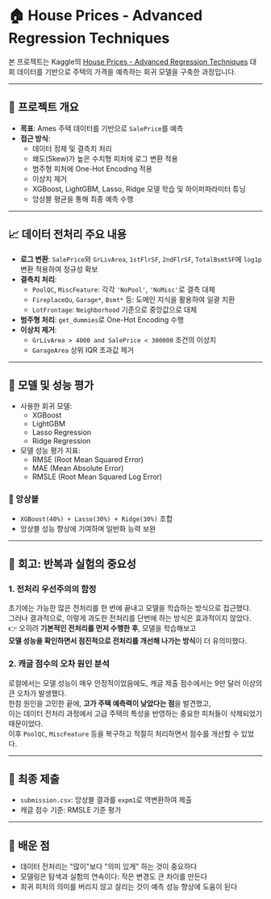 # 🏠 House Prices - Advanced Regression Techniques

본 프로젝트는 Kaggle의 [House Prices - Advanced Regression Techniques](https://www.kaggle.com/competitions/house-prices-advanced-regression-techniques) 대회 데이터를 기반으로 주택의 가격을 예측하는 회귀 모델을 구축한 과정입니다.

---

## 🔧 프로젝트 개요

- **목표**: Ames 주택 데이터를 기반으로 `SalePrice`를 예측
- **접근 방식**:
  - 데이터 정제 및 결측치 처리
  - 왜도(Skew)가 높은 수치형 피처에 로그 변환 적용
  - 범주형 피처에 One-Hot Encoding 적용
  - 이상치 제거
  - XGBoost, LightGBM, Lasso, Ridge 모델 학습 및 하이퍼파라미터 튜닝
  - 앙상블 평균을 통해 최종 예측 수행

---

## 📈 데이터 전처리 주요 내용

- **로그 변환**: `SalePrice`와 `GrLivArea`, `1stFlrSF`, `2ndFlrSF`, `TotalBsmtSF`에 `log1p` 변환 적용하여 정규성 확보
- **결측치 처리**:
  - `PoolQC`, `MiscFeature`: 각각 `'NoPool'`, `'NoMisc'`로 결측 대체
  - `FireplaceQu`, `Garage*`, `Bsmt*` 등: 도메인 지식을 활용하여 일괄 치환
  - `LotFrontage`: `Neighborhood` 기준으로 중앙값으로 대체
- **범주형 처리**: `get_dummies`로 One-Hot Encoding 수행
- **이상치 제거**:
  - `GrLivArea > 4000 and SalePrice < 300000` 조건의 이상치
  - `GarageArea` 상위 IQR 초과값 제거

---

## 🤖 모델 및 성능 평가

- 사용한 회귀 모델:
  - XGBoost
  - LightGBM
  - Lasso Regression
  - Ridge Regression
- 모델 성능 평가 지표:  
  - RMSE (Root Mean Squared Error)  
  - MAE (Mean Absolute Error)  
  - RMSLE (Root Mean Squared Log Error)

### 🔀 앙상블
- `XGBoost(40%) + Lasso(30%) + Ridge(30%)` 조합
- 앙상블 성능 향상에 기여하며 일반화 능력 보완

---

## 🔄 회고: 반복과 실험의 중요성

### 1. 전처리 우선주의의 함정
초기에는 가능한 많은 전처리를 한 번에 끝내고 모델을 학습하는 방식으로 접근했다.  
그러나 결과적으로, 이렇게 과도한 전처리를 단번에 하는 방식은 효과적이지 않았다.  
👉 오히려 **기본적인 전처리를 먼저 수행한 후**, 모델을 학습해보고  
**모델 성능을 확인하면서 점진적으로 전처리를 개선해 나가는 방식**이 더 유의미했다.

### 2. 캐글 점수의 오차 원인 분석
로컬에서는 모델 성능이 매우 안정적이었음에도, 캐글 제출 점수에서는 9만 달러 이상의 큰 오차가 발생했다.  
한참 원인을 고민한 끝에, **고가 주택 예측력이 낮았다는 점**을 발견했고,  
이는 데이터 전처리 과정에서 고급 주택의 특성을 반영하는 중요한 피처들이 삭제되었기 때문이었다.  
이후 `PoolQC`, `MiscFeature` 등을 복구하고 적절히 처리하면서 점수를 개선할 수 있었다.

---

## 📁 최종 제출

- `submission.csv`: 앙상블 결과를 `expm1`로 역변환하여 제출
- 캐글 점수 기준: RMSLE 기준 평가

---

## 🧠 배운 점

- 데이터 전처리는 "많이"보다 "의미 있게" 하는 것이 중요하다
- 모델링은 탐색과 실험의 연속이다: 작은 변경도 큰 차이를 만든다
- 희귀 피처의 의미를 버리지 않고 살리는 것이 예측 성능 향상에 도움이 된다
